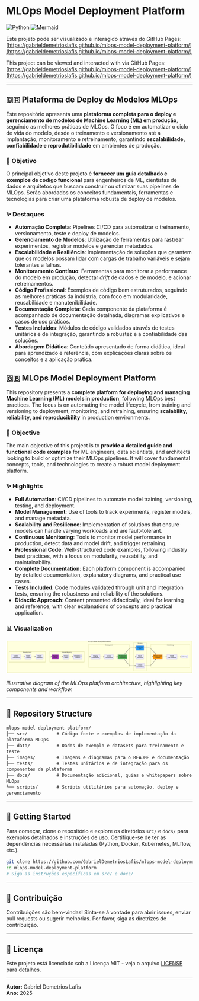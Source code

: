 # MLOps Model Deployment Platform

![Python](https://img.shields.io/badge/Python-3.9%2B-blue?style=for-the-badge&logo=python)
![Mermaid](https://img.shields.io/badge/Diagrams-Mermaid-orange?style=for-the-badge&logo=mermaid)

Este projeto pode ser visualizado e interagido através do GitHub Pages: [https://gabrieldemetrioslafis.github.io/mlops-model-deployment-platform/](https://gabrieldemetrioslafis.github.io/mlops-model-deployment-platform/)

This project can be viewed and interacted with via GitHub Pages: [https://gabrieldemetrioslafis.github.io/mlops-model-deployment-platform/](https://gabrieldemetrioslafis.github.io/mlops-model-deployment-platform/)

---

## 🇧🇷 Plataforma de Deploy de Modelos MLOps

Este repositório apresenta uma **plataforma completa para o deploy e gerenciamento de modelos de Machine Learning (ML) em produção**, seguindo as melhores práticas de MLOps. O foco é em automatizar o ciclo de vida do modelo, desde o treinamento e versionamento até a implantação, monitoramento e retreinamento, garantindo **escalabilidade, confiabilidade e reprodutibilidade** em ambientes de produção.

### 🎯 Objetivo

O principal objetivo deste projeto é **fornecer um guia detalhado e exemplos de código funcional** para engenheiros de ML, cientistas de dados e arquitetos que buscam construir ou otimizar suas pipelines de MLOps. Serão abordados os conceitos fundamentais, ferramentas e tecnologias para criar uma plataforma robusta de deploy de modelos.

### ✨ Destaques

- **Automação Completa**: Pipelines CI/CD para automatizar o treinamento, versionamento, teste e deploy de modelos.
- **Gerenciamento de Modelos**: Utilização de ferramentas para rastrear experimentos, registrar modelos e gerenciar metadados.
- **Escalabilidade e Resiliência**: Implementação de soluções que garantem que os modelos possam lidar com cargas de trabalho variáveis e sejam tolerantes a falhas.
- **Monitoramento Contínuo**: Ferramentas para monitorar a performance do modelo em produção, detectar *drift* de dados e de modelo, e acionar retreinamentos.
- **Código Profissional**: Exemplos de código bem estruturados, seguindo as melhores práticas da indústria, com foco em modularidade, reusabilidade e manutenibilidade.
- **Documentação Completa**: Cada componente da plataforma é acompanhado de documentação detalhada, diagramas explicativos e casos de uso práticos.
- **Testes Incluídos**: Módulos de código validados através de testes unitários e de integração, garantindo a robustez e a confiabilidade das soluções.
- **Abordagem Didática**: Conteúdo apresentado de forma didática, ideal para aprendizado e referência, com explicações claras sobre os conceitos e a aplicação prática.



## 🇬🇧 MLOps Model Deployment Platform

This repository presents a **complete platform for deploying and managing Machine Learning (ML) models in production**, following MLOps best practices. The focus is on automating the model lifecycle, from training and versioning to deployment, monitoring, and retraining, ensuring **scalability, reliability, and reproducibility** in production environments.

### 🎯 Objective

The main objective of this project is to **provide a detailed guide and functional code examples** for ML engineers, data scientists, and architects looking to build or optimize their MLOps pipelines. It will cover fundamental concepts, tools, and technologies to create a robust model deployment platform.

### ✨ Highlights

- **Full Automation**: CI/CD pipelines to automate model training, versioning, testing, and deployment.
- **Model Management**: Use of tools to track experiments, register models, and manage metadata.
- **Scalability and Resilience**: Implementation of solutions that ensure models can handle varying workloads and are fault-tolerant.
- **Continuous Monitoring**: Tools to monitor model performance in production, detect data and model drift, and trigger retraining.
- **Professional Code**: Well-structured code examples, following industry best practices, with a focus on modularity, reusability, and maintainability.
- **Complete Documentation**: Each platform component is accompanied by detailed documentation, explanatory diagrams, and practical use cases.
- **Tests Included**: Code modules validated through unit and integration tests, ensuring the robustness and reliability of the solutions.
- **Didactic Approach**: Content presented didactically, ideal for learning and reference, with clear explanations of concepts and practical application.

### 📊 Visualization

![MLOps Architecture](images/mlops_model_deployment_platform.png)

*Illustrative diagram of the MLOps platform architecture, highlighting key components and workflow.*

---

## 📁 Repository Structure

```
mlops-model-deployment-platform/
├── src/           # Código fonte e exemplos de implementação da plataforma MLOps
├── data/          # Dados de exemplo e datasets para treinamento e teste
├── images/        # Imagens e diagramas para o README e documentação
├── tests/         # Testes unitários e de integração para os componentes da plataforma
├── docs/          # Documentação adicional, guias e whitepapers sobre MLOps
└── scripts/       # Scripts utilitários para automação, deploy e gerenciamento
```

---

## 🚀 Getting Started

Para começar, clone o repositório e explore os diretórios `src/` e `docs/` para exemplos detalhados e instruções de uso. Certifique-se de ter as dependências necessárias instaladas (Python, Docker, Kubernetes, MLflow, etc.).

```bash
git clone https://github.com/GabrielDemetriosLafis/mlops-model-deployment-platform.git
cd mlops-model-deployment-platform
# Siga as instruções específicas em src/ e docs/
```

---

## 🤝 Contribuição

Contribuições são bem-vindas! Sinta-se à vontade para abrir issues, enviar pull requests ou sugerir melhorias. Por favor, siga as diretrizes de contribuição.

---

## 📝 Licença

Este projeto está licenciado sob a Licença MIT - veja o arquivo [LICENSE](LICENSE) para detalhes.

---

**Autor:** Gabriel Demetrios Lafis  
**Ano:** 2025

